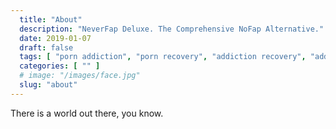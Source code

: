 ```yaml
---
  title: "About"
  description: "NeverFap Deluxe. The Comprehensive NoFap Alternative."
  date: 2019-01-07
  draft: false
  tags: [ "porn addiction", "porn recovery", "addiction recovery", "addiction", "awareness", "nofap", "neverfap", "neverfap deluxe" ]
  categories: [ "" ]
  # image: "/images/face.jpg"
  slug: "about"
---
```


There is a world out there, you know.